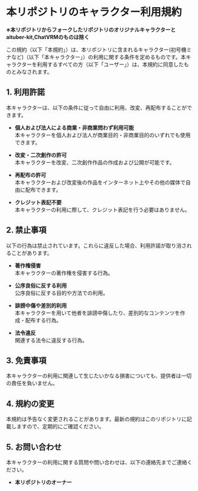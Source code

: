 # 本リポジトリのキャラクター利用規約

**※本リポジトリからフォークしたリポジトリのオリジナルキャラクターとaituber-kit,ChatVRMのものは除く**

この規約（以下「本規約」）は、本リポジトリに含まれるキャラクター(初号機ミナなど)（以下「本キャラクター」）の利用に関する条件を定めるものです。本キャラクターを利用するすべての方（以下「ユーザー」）は、本規約に同意したものとみなされます。

## 1. 利用許諾

本キャラクターは、以下の条件に従って自由に利用、改変、再配布することができます。

- **個人および法人による商業・非商業問わず利用可能**  
  本キャラクターを個人および法人が商業目的・非商業目的のいずれでも使用できます。

- **改変・二次創作の許可**  
  本キャラクターを改変、二次創作作品の作成および公開が可能です。

- **再配布の許可**  
  本キャラクターおよび改変後の作品をインターネット上やその他の媒体で自由に配布できます。

- **クレジット表記不要**  
  本キャラクターの利用に際して、クレジット表記を行う必要はありません。

## 2. 禁止事項

以下の行為は禁止されています。これらに違反した場合、利用許諾が取り消されることがあります。

- **著作権侵害**  
  本キャラクターの著作権を侵害する行為。

- **公序良俗に反する利用**  
  公序良俗に反する目的や方法での利用。

- **誹謗中傷や差別的利用**  
  本キャラクターを用いて他者を誹謗中傷したり、差別的なコンテンツを作成・配布する行為。

- **法令違反**  
  関連する法令に違反する行為。

## 3. 免責事項

本キャラクターの利用に関連して生じたいかなる損害についても、提供者は一切の責任を負いません。

## 4. 規約の変更

本規約は予告なく変更されることがあります。最新の規約はこのリポジトリに記載しますので、定期的にご確認ください。

## 5. お問い合わせ

本キャラクターの利用に関する質問や問い合わせは、以下の連絡先までご連絡ください。

- **本リポジトリのオーナー**

